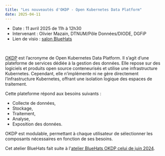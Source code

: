 ```yaml
---
title: "Les nouveautés d'OKDP - Open Kubernetes Data Platform"
date: 2025-04-11
---
```


- Date : 11 avril 2025 de 11h à 12h30
- Intervenant : Olivier Mazain, DTNUM/Pôle Données/DIODE, DGFiP
- Lien de visio : [salon BlueHats](https://webinaire.numerique.gouv.fr/meeting/signin/invite/362/creator/369/hash/14eb55bd230aa1a8b8a98e0ee35b056d0196afcf)

<br/>

[OKDP](https://okdp.io) est l’acronyme de Open Kubernetes Data
Platform. Il s’agit d’une plateforme de services dédiée à la gestion
des données. Elle repose sur des logiciels et produits open source
conteneurisés et utilise une infrastructure Kubernetes. Cependant,
elle n’implémente ni ne gère directement l’infrastructure Kubernetes,
offrant une isolation logique des espaces de traitement.

Cette plateforme répond aux besoins suivants :

- Collecte de données,
- Stockage,
- Traitement,
- Analyse,
- Exposition des données.

OKDP est modulable, permettant à chaque utilisateur de sélectionner les composants nécessaires en fonction de ses besoins.

Cet atelier BlueHats fait suite à l'[atelier BlueHats OKDP celui de juin 2024](https://code.gouv.fr/fr/bluehats/okdp/).


